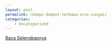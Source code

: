```yaml
---
layout: post
permalink: /mimpi-dompet-terbawa-arus-sungai/
categories:
    - Uncategorized
---
```


[Baca Selengkapnya](/08)